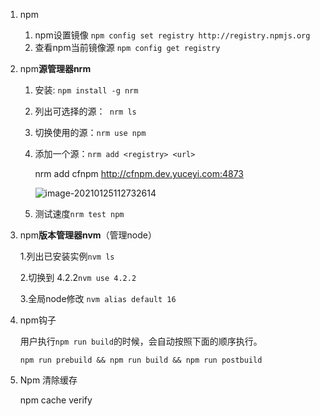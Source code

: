 1. npm

   1. npm设置镜像  `npm config set registry http://registry.npmjs.org`
   2. 查看npm当前镜像源 `npm config get registry `

2. npm**源管理器nrm**

   1. 安装: `npm install -g nrm`

   2. 列出可选择的源：` nrm ls`

   3. 切换使用的源：`nrm use npm`

   4. 添加一个源：`nrm add <registry> <url>`

      nrm add cfnpm http://cfnpm.dev.yuceyi.com:4873

      ![image-20210125112732614](./img/image-20210125112732614.png)
      
   5. 测试速度`nrm test npm`

3. npm**版本管理器nvm**（管理node）

   1.列出已安装实例`nvm ls`

   2.切换到 4.2.2`nvm use 4.2.2`

   3.全局node修改 `nvm alias default 16`

4. npm钩子

   用户执行`npm run build`的时候，会自动按照下面的顺序执行。

   `npm run prebuild && npm run build && npm run postbuild`

5. Npm 清除缓存

   npm cache verify